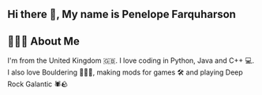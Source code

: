 ## Hi there 👋, My name is Penelope Farquharson 

## 🙋🏽‍♀️ About Me
I'm from the United Kingdom 🇬🇧. I love coding in Python, Java and C++ 💻. I also love Bouldering 🧗🏼‍♀️, making mods for games 🛠️ and playing Deep Rock Galantic 🕷️🪨
